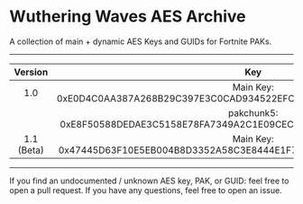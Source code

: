 # Wuthering Waves AES Archive

A collection of main + dynamic AES Keys and GUIDs for Fortnite PAKs.
___

| Version |                                Key                                 |
|:-------:|:------------------------------------------------------------------:|
|  1.0  | Main Key: 0xE0D4C0AA387A268B29C397E3C0CAD934522EFC96BE5526D6288EA26351CDACC9 |
|        | pakchunk5: 0xE8F50588DEDAE3C5158E78FA7349A2C1E09CEC20B4A0FA4B2CF82C0ADDEFE2EA |
|  1.1 (Beta)  | Main Key: 0x47445D63F10E5EB004B8D3352A58C3E8444E1F7D1907A442D204161C71C567DC |
___

If you find an undocumented / unknown AES key, PAK, or GUID: feel free to open a pull request. If you have any
questions, feel free to open an issue.
